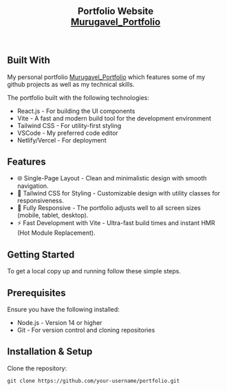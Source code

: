 <h2 align="center"> Portfolio Website<br/> <a href="https://murugavel.vercel.app" target="_blank">Murugavel_Portfolio</a> </h2> <br/>


## Built With
My personal portfolio <a href="https://murugavel.vercel.app/" target="_blank">Murugavel_Portfolio</a> which features some of my github projects as well as my technical skills.<br/>


The portfolio built with the following technologies:

  - React.js - For building the UI components
  - Vite - A fast and modern build tool for the development environment
  - Tailwind CSS - For utility-first styling
  - VSCode - My preferred code editor
  - Netlify/Vercel - For deployment 

## Features

  - 🌐 Single-Page Layout - Clean and minimalistic design with smooth navigation.
  - 🎨 Tailwind CSS for Styling - Customizable design with utility classes for responsiveness.
  - 📱 Fully Responsive - The portfolio adjusts well to all screen sizes (mobile, tablet, desktop).
  - ⚡ Fast Development with Vite - Ultra-fast build times and instant HMR (Hot Module Replacement).

## Getting Started
  
  To get a local copy up and running follow these simple steps.

## Prerequisites
  
  Ensure you have the following installed:
  
  - Node.js - Version 14 or higher
  - Git - For version control and cloning repositories

## Installation & Setup

  Clone the repository:
    
    git clone https://github.com/your-username/portfolio.git
